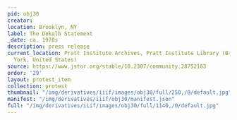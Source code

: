 ```yaml
---
pid: obj30
creator: 
location: Brooklyn, NY
label: The Dekalb Statement
_date: ca. 1970s
description: press release
current_location: Pratt Institute Archives, Pratt Institute Library (Brooklyn, New
  York, United States)
source: https://www.jstor.org/stable/10.2307/community.28752163
order: '29'
layout: protest_item
collection: protest
thumbnail: "/img/derivatives/iiif/images/obj30/full/250,/0/default.jpg"
manifest: "/img/derivatives/iiif/obj30/manifest.json"
full: "/img/derivatives/iiif/images/obj30/full/1140,/0/default.jpg"
---
```

